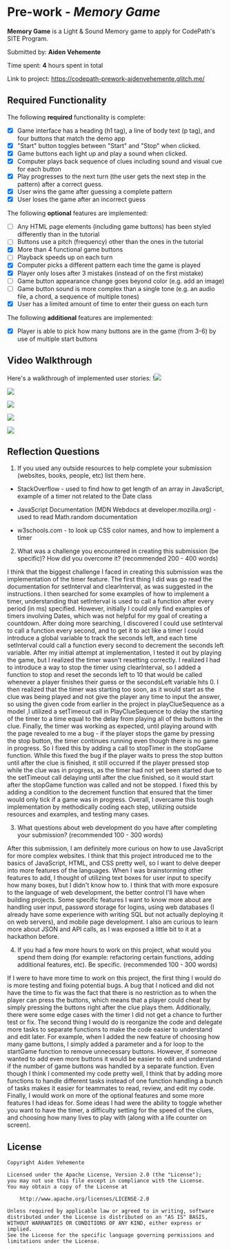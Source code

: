 # Pre-work - *Memory Game*

**Memory Game** is a Light & Sound Memory game to apply for CodePath's SITE Program. 

Submitted by: **Aiden Vehemente**

Time spent: **4** hours spent in total

Link to project: https://codepath-prework-aidenvehemente.glitch.me/

## Required Functionality

The following **required** functionality is complete:

* [x] Game interface has a heading (h1 tag), a line of body text (p tag), and four buttons that match the demo app
* [x] "Start" button toggles between "Start" and "Stop" when clicked. 
* [x] Game buttons each light up and play a sound when clicked. 
* [x] Computer plays back sequence of clues including sound and visual cue for each button
* [x] Play progresses to the next turn (the user gets the next step in the pattern) after a correct guess. 
* [x] User wins the game after guessing a complete pattern
* [x] User loses the game after an incorrect guess

The following **optional** features are implemented:

* [ ] Any HTML page elements (including game buttons) has been styled differently than in the tutorial
* [ ] Buttons use a pitch (frequency) other than the ones in the tutorial
* [x] More than 4 functional game buttons
* [ ] Playback speeds up on each turn
* [x] Computer picks a different pattern each time the game is played
* [x] Player only loses after 3 mistakes (instead of on the first mistake)
* [ ] Game button appearance change goes beyond color (e.g. add an image)
* [ ] Game button sound is more complex than a single tone (e.g. an audio file, a chord, a sequence of multiple tones)
* [x] User has a limited amount of time to enter their guess on each turn

The following **additional** features are implemented:

- [x] Player is able to pick how many buttons are in the game (from 3-6) by use of multiple start buttons

## Video Walkthrough

Here's a walkthrough of implemented user stories:
!![](https://i.imgur.com/JvEQo04.gif)

![](https://i.imgur.com/SSSTbAl.gif)

![](https://i.imgur.com/qkjxQDN.gif)

![](https://i.imgur.com/1mxH6um.gif)

![](https://i.imgur.com/XK5mBVN.gif)

## Reflection Questions
1. If you used any outside resources to help complete your submission (websites, books, people, etc) list them here. 

  * StackOverflow - used to find how to get length of an array in JavaScript, example of a timer not related to the Date class
  
  * JavaScript Documentation (MDN Webdocs at developer.mozilla.org) - used to read Math.random documentation
  
  * w3schools.com - to look up CSS color names, and how to implement a timer
  
2. What was a challenge you encountered in creating this submission (be specific)? How did you overcome it? (recommended 200 - 400 words) 

I think that the biggest challenge I faced in creating this submission was the implementation of the timer feature.
The first thing I did was go read the documentation for setInterval and clearInterval, as was suggested in the instructions.
I then searched for some examples of how to implement a timer, understanding that setInterval is used to call a function after every period (in ms) specified.
However, initially I could only find examples of timers involving Dates, which was not helpful for my goal of creating a countdown.
After doing more searching, I discovered I could use setInterval to call a function every second, and to get it to act like a timer I could introduce a global variable to track the seconds left,
and each time setInterval could call a function every second to decrement the seconds left variable.
After my initial attempt at implementation, I tested it out by playing the game, but I realized the timer wasn't resetting correctly. I realized I had to introduce a way to stop the timer using 
clearInterval, so I added a function to stop and reset the seconds left to 10 that would be called whenever a player finishes their guess or the secondsLeft variable hits 0.
I then realized that the timer was starting too soon, as it would start as the clue was being played and not give the player any time to input the answer, so using the given code from earlier in the project in playClueSequence as a model ,I utilized a setTimeout call in PlayClueSequence to delay the starting of the timer to a time equal to the delay from playing all of the buttons in the clue.
Finally, the timer was working as expected, until playing around with the page revealed to me a bug - if the player stops the game by pressing the stop button, the timer continues running even though there is no game in progress. So I fixed this by adding a call to stopTimer in the stopGame function.
While this fixed the bug if the player waits to press the stop button until after the clue is finished, it still occurred if the player pressed stop while the clue was in progress, as the timer had not yet been started due to the setTimeout call delaying until after the clue finished, so it would start after the stopGame function was called and not be stopped.
I fixed this by adding a condition to the decrement function that ensured that the timer would only tick if a game was in progress.
Overall, I overcame this tough implementation by methodically coding each step, utilizing outside resources and examples, and testing many cases.

3. What questions about web development do you have after completing your submission? (recommended 100 - 300 words) 

After this submission, I am definitely more curious on how to use JavaScript for more complex websites. 
I think that this project introduced me to the basics of JavaScript, HTML, and CSS pretty well, so I want to delve deeper into more features of the languages.
When I was brainstorming other features to add, I thought of utilizing text boxes for user input to specify how many boxes, but I didn't know how to. I think that with more exposure to
the language of web development, the better control I'll have when building projects. Some specific features I want to know more about are handling user input, password storage for logins,
using web databases (I already have some experience with writing SQL but not actually deploying it on web servers), and mobile page development.
I also am curious to learn more about JSON and API calls, as I was exposed a little bit to it at a hackathon before.


4. If you had a few more hours to work on this project, what would you spend them doing (for example: refactoring certain functions, adding additional features, etc). Be specific. (recommended 100 - 300 words) 

If I were to have more time to work on this project, the first thing I would do is more testing and fixing potential bugs. 
A bug that I noticed and did not have the time to fix was the fact that there is no restriction as to when the player can press the buttons,
which means that a player could cheat by simply pressing the buttons right after the clue plays them. Additionally, there were some edge cases with the timer I did not get a chance to 
further test or fix. The second thing I would do is reorganize the code and delegate more tasks to separate functions to make the code easier to understand and edit later. For example, when I added the new feature
of choosing how many game buttons, I simply added a parameter and a for loop to the startGame function to remove unnecessary buttons. However, if someone wanted to add even more buttons it would be easier to edit and understand if the number of game buttons was handled by a separate function. 
Even though I think I commented my code pretty well, I think that by adding more functions to handle different tasks instead of one function handling a bunch of tasks makes it easier for teammates to read, review, and edit my code.
Finally, I would work on more of the optional features and some more features I had ideas for. Some ideas I had were the ability to toggle whether you want to have the timer, a difficulty setting for the speed of the clues, and choosing how many lives to play with (along with a life counter on screen).


## License

    Copyright Aiden Vehemente

    Licensed under the Apache License, Version 2.0 (the "License");
    you may not use this file except in compliance with the License.
    You may obtain a copy of the License at

        http://www.apache.org/licenses/LICENSE-2.0

    Unless required by applicable law or agreed to in writing, software
    distributed under the License is distributed on an "AS IS" BASIS,
    WITHOUT WARRANTIES OR CONDITIONS OF ANY KIND, either express or implied.
    See the License for the specific language governing permissions and
    limitations under the License.

